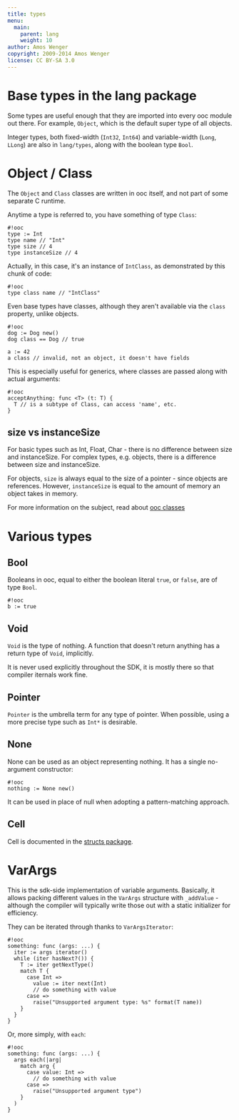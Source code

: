 ```yaml
---
title: types
menu:
  main:
    parent: lang
    weight: 10
author: Amos Wenger
copyright: 2009-2014 Amos Wenger
license: CC BY-SA 3.0
---
```


# Base types in the lang package

Some types are useful enough that they are imported into every ooc
module out there. For example, `Object`, which is the default super type
of all objects.

Integer types, both fixed-width (`Int32`, `Int64`) and variable-width
(`Long`, `LLong`) are also in `lang/types`, along with the boolean type
`Bool`.

# Object / Class

The `Object` and `Class` classes are written in ooc itself, and not part
of some separate C runtime.

Anytime a type is referred to, you have something of type `Class`:

    #!ooc
    type := Int
    type name // "Int"
    type size // 4
    type instanceSize // 4

Actually, in this case, it's an instance of `IntClass`, as demonstrated
by this chunk of code:

    #!ooc
    type class name // "IntClass"

Even base types have classes, although they aren't available via the
`class` property, unlike objects.

    #!ooc
    dog := Dog new()
    dog class == Dog // true

    a := 42
    a class // invalid, not an object, it doesn't have fields

This is especially useful for generics, where classes are passed
along with actual arguments:

    #!ooc
    acceptAnything: func <T> (t: T) {
      T // is a subtype of Class, can access 'name', etc.
    }

## size vs instanceSize

For basic types such as Int, Float, Char - there is no difference between size
and instanceSize. For complex types, e.g. objects, there is a difference between
size and instanceSize.

For objects, `size` is always equal to the size of a pointer - since objects are
references. However, `instanceSize` is equal to the amount of memory an object
takes in memory.

For more information on the subject, read about [ooc classes][classes]

[classes]: /docs/lang/classes/

# Various types

## Bool

Booleans in ooc, equal to either the boolean literal `true`, or `false`,
are of type `Bool`.

    #!ooc
    b := true

## Void

`Void` is the type of nothing. A function that doesn't return anything
has a return type of `Void`, implicitly.

It is never used explicitly throughout the SDK, it is mostly there so
that compiler iternals work fine.

## Pointer

`Pointer` is the umbrella term for any type of pointer. When possible,
using a more precise type such as `Int*` is desirable.

## None

None can be used as an object representing nothing. It has a single
no-argument constructor:

    #!ooc
    nothing := None new()

It can be used in place of null when adopting a pattern-matching approach.

## Cell

Cell is documented in the [structs package][structs].

[structs]: /docs/sdk/structs/

# VarArgs

This is the sdk-side implementation of variable arguments. Basically,
it allows packing different values in the `VarArgs` structure with
`_addValue` - although the compiler will typically write those out
with a static initializer for efficiency.

They can be iterated through thanks to `VarArgsIterator`:

    #!ooc
    something: func (args: ...) {
      iter := args iterator()
      while (iter hasNext?()) {
        T := iter getNextType()
        match T {
          case Int =>
            value := iter next(Int)
            // do something with value
          case =>
            raise("Unsupported argument type: %s" format(T name))
        }
      }
    }

Or, more simply, with `each`:

    #!ooc
    something: func (args: ...) {
      args each(|arg|
        match arg {
          case value: Int =>
            // do something with value
          case =>
            raise("Unsupported argument type")
        }
      )
    }
